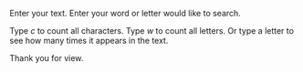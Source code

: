 Enter your text.
Enter your word or letter would like to search.

Type *c* to count all characters.
Type *w* to count all letters.
Or type a letter to see how many times it appears in the text.

Thank you for view.